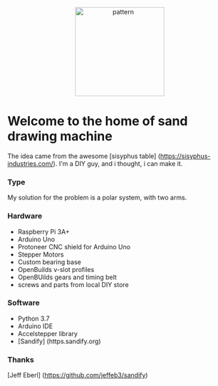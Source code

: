 <p align="center">
<img src="http://thejuggler.net/sisyphus/LinedCircles.png" alt="pattern" width="200" height="200"/>
</p>

# Welcome to the home of sand drawing machine

The idea came from the awesome [sisyphus table] (https://sisyphus-industries.com/). 
I'm a DIY guy, and i thought, i can make it.

### Type

My solution for the problem is a polar system, with two arms.

### Hardware

* Raspberry Pi 3A+
* Arduino Uno
* Protoneer CNC shield for Arduino Uno
* Stepper Motors
* Custom bearing base
* OpenBuilds v-slot profiles
* OpenBUilds gears and timing belt
* screws and parts from local DIY store

### Software

* Python 3.7
* Arduino IDE
* Accelstepper library
* [Sandify] (https.sandify.org)

### Thanks

[Jeff Eberl] (https://github.com/jeffeb3/sandify)

